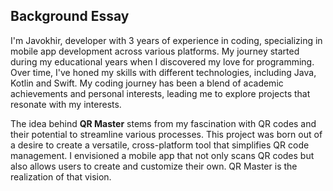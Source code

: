 ## Background Essay

I'm Javokhir, developer with 3 years of experience in coding, specializing in mobile app development across various platforms. My journey started during my educational years when I discovered my love for programming. Over time, I've honed my skills with different technologies, including Java, Kotlin and Swift. My coding journey has been a blend of academic achievements and personal interests, leading me to explore projects that resonate with my interests.

The idea behind **QR Master** stems from my fascination with QR codes and their potential to streamline various processes. This project was born out of a desire to create a versatile, cross-platform tool that simplifies QR code management. I envisioned a mobile app that not only scans QR codes but also allows users to create and customize their own. QR Master is the realization of that vision.